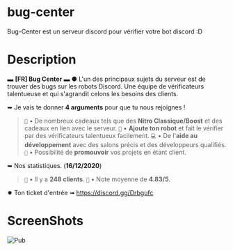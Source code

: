 # bug-center
Bug-Center est un serveur discord pour vérifier votre bot discord :D
# Description
▬ __**[FR] Bug Center**__ ▬
● L'un des principaux sujets du serveur est de trouver des bugs sur les robots Discord.
Une équipe de vérificateurs talentueuse et qui s'agrandit celons les besoins des clients.

➥ Je vais te donner **4 arguments** pour que tu nous rejoignes !
> `🎁` • De nombreux cadeaux tels que des **Nitro Classique/Boost** et des cadeaux en lien avec le serveur.
> `🤖` • **Ajoute ton robot** et fait le vérifier par des vérificateurs talentueux facilement.
> `💻` • De l'**aide au développement** avec des salons précis et des développeurs qualifiés.
> `📌` • Possibilité de **promouvoir** vos projets en étant client.

➥ Nos statistiques. (**16/12/2020**)
> `👤` • Il y a **248 clients**.
> `📘` • Note moyenne de **4.83/5**.

✸ Ton ticket d'entrée ➟ https://discord.gg/Drbgufc

# ScreenShots
![Pub](https://gph.is/g/ZPqepWV "Pub")
